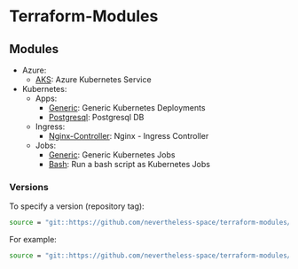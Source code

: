 # Terraform-Modules

## Modules
- Azure:
  - [AKS](azure/aks/README.md): Azure Kubernetes Service
- Kubernetes:
  - Apps:
    - [Generic](kubernetes/apps/generic/README.md): Generic Kubernetes Deployments
    - [Postgresql](kubernetes/apps/postgresql/README.md): Postgresql DB
  - Ingress:
    - [Nginx-Controller](kubernetes/ingress/nginx-controller/README.md): Nginx - Ingress Controller
  - Jobs:
    - [Generic](kubernetes/jobs/generic/README.md): Generic Kubernetes Jobs
    - [Bash](kubernetes/jobs/bash/README.md): Run a bash script as Kubernetes Jobs

### Versions

To specify a version (repository tag):
```bash
source = "git::https://github.com/nevertheless-space/terraform-modules//kubernetes/ingress/nginx-controller?ref=<tag>"
```

For example:
```bash
source = "git::https://github.com/nevertheless-space/terraform-modules//kubernetes/ingress/nginx-controller?ref=kubernetes/ingress/nginx-controller-X.XX.XX"
```